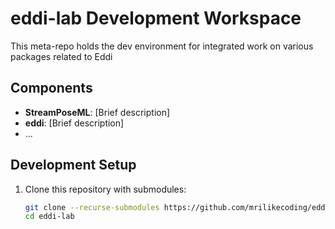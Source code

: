 # eddi-lab Development Workspace

This meta-repo holds the dev environment for integrated work on various packages related to Eddi

## Components

- **StreamPoseML**: [Brief description]
- **eddi**: [Brief description]
- ...

## Development Setup

1. Clone this repository with submodules:
   ```bash
   git clone --recurse-submodules https://github.com/mrilikecoding/eddi-lab.git
   cd eddi-lab
   ```

